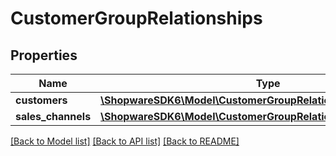 # CustomerGroupRelationships

## Properties
Name | Type | Description | Notes
------------ | ------------- | ------------- | -------------
**customers** | [**\ShopwareSDK6\Model\CustomerGroupRelationshipsCustomers**](CustomerGroupRelationshipsCustomers.md) |  | [optional] 
**sales_channels** | [**\ShopwareSDK6\Model\CustomerGroupRelationshipsSalesChannels**](CustomerGroupRelationshipsSalesChannels.md) |  | [optional] 

[[Back to Model list]](../../README.md#documentation-for-models) [[Back to API list]](../../README.md#documentation-for-api-endpoints) [[Back to README]](../../README.md)


